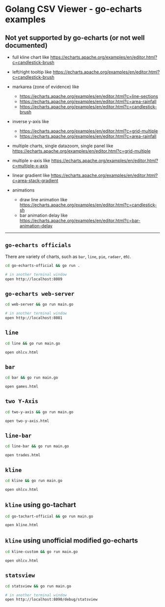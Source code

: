 
# Golang CSV Viewer - go-echarts examples

## Not yet supported by go-echarts (or not well documented)

- full kline chart like https://echarts.apache.org/examples/en/editor.html?c=candlestick-brush

- left/right tooltip like https://echarts.apache.org/examples/en/editor.html?c=candlestick-brush

- markarea (zone of evidence) like
  - https://echarts.apache.org/examples/en/editor.html?c=line-sections
  - https://echarts.apache.org/examples/en/editor.html?c=area-rainfall
  - https://echarts.apache.org/examples/en/editor.html?c=candlestick-brush

- inverse y-axis like 
  - https://echarts.apache.org/examples/en/editor.html?c=grid-multiple
  - https://echarts.apache.org/examples/en/editor.html?c=area-rainfall

- multiple charts, single datazoom, single panel like https://echarts.apache.org/examples/en/editor.html?c=grid-multiple

- multiple x-axis like https://echarts.apache.org/examples/en/editor.html?c=multiple-x-axis

- linear gradient like https://echarts.apache.org/examples/en/editor.html?c=area-stack-gradient

- animations
  - draw line animation like https://echarts.apache.org/examples/en/editor.html?c=candlestick-sh
  - bar animation delay like https://echarts.apache.org/examples/en/editor.html?c=bar-animation-delay

---

## `go-echarts officials`

There are variety of charts, such as `bar`, `line`, `pie`, `radaer`, etc.

```bash
cd go-echarts-official && go run .

# in another terminal window
open http://localhost:8089
```

## `go-echarts web-server`

```bash
cd web-server && go run main.go

# in another terminal window
open http://localhost:8081
```

## `line`

```bash
cd line && go run main.go

open ohlcv.html
```

## `bar`

```bash
cd bar && go run main.go

open games.html
```

## `two Y-Axis`

```bash
cd two-y-axis && go run main.go

open two-y-axis.html
```

## `line-bar`

```bash
cd line-bar && go run main.go

open trades.html
```

## `kline`

```bash
cd kline && go run main.go

open ohlcv.html
```

## `kline` using go-tachart

```bash
cd go-tachart-official && go run main.go

open kline.html
```

## `kline` using unofficial modified go-echarts

```bash
cd kline-custom && go run main.go

open ohlcv.html
```

## `statsview`

```bash
cd statsview && go run main.go

# in another terminal window
open http://localhost:8090/debug/statsview
```
